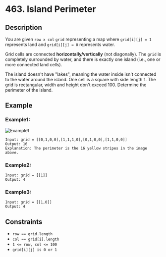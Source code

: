 # 463. Island Perimeter

## Description

You are given `row x col` `grid` representing a map where `grid[i][j] = 1` represents land and `grid[i][j] = 0` represents water.

Grid cells are connected <b>horizontally/vertically</b> (not diagonally). The `grid` is completely surrounded by water, and there is exactly one island (i.e., one or more connected land cells).

The island doesn't have "lakes", meaning the water inside isn't connected to the water around the island. One cell is a square with side length 1. The grid is rectangular, width and height don't exceed 100. Determine the perimeter of the island.

## Example

### Example1:
![Example1](Example1.png)
```
Input: grid = [[0,1,0,0],[1,1,1,0],[0,1,0,0],[1,1,0,0]]
Output: 16
Explanation: The perimeter is the 16 yellow stripes in the image above.
```

### Example2:
```
Input: grid = [[1]]
Output: 4
```

### Example3:
```
Input: grid = [[1,0]]
Output: 4
```

## Constraints
* `row == grid.length`
* `col == grid[i].length`
* `1 <= row, col <= 100`
* `grid[i][j] is 0 or 1`